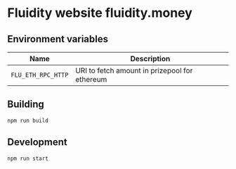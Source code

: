 # Fluidity website fluidity.money

## Environment variables

| Name              | Description                                  |
|-------------------|----------------------------------------------|
| `FLU_ETH_RPC_HTTP`| URI to fetch amount in prizepool for ethereum|

## Building

    npm run build

## Development

    npm run start
